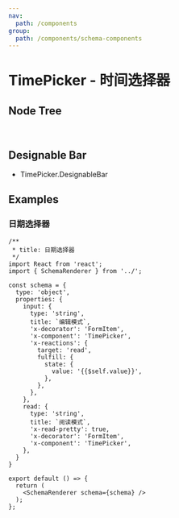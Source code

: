 ```yaml
---
nav:
  path: /components
group:
  path: /components/schema-components
---
```


# TimePicker - 时间选择器

## Node Tree

<pre lang="tsx">
<TimePicker/>
</pre>

## Designable Bar

- TimePicker.DesignableBar

## Examples

### 日期选择器

```tsx
/**
 * title: 日期选择器
 */
import React from 'react';
import { SchemaRenderer } from '../';

const schema = {
  type: 'object',
  properties: {
    input: {
      type: 'string',
      title: `编辑模式`,
      'x-decorator': 'FormItem',
      'x-component': 'TimePicker',
      'x-reactions': {
        target: 'read',
        fulfill: {
          state: {
            value: '{{$self.value}}',
          },
        },
      },
    },
    read: {
      type: 'string',
      title: `阅读模式`,
      'x-read-pretty': true,
      'x-decorator': 'FormItem',
      'x-component': 'TimePicker',
    },
  }
}

export default () => {
  return (
    <SchemaRenderer schema={schema} />
  );
};
```
